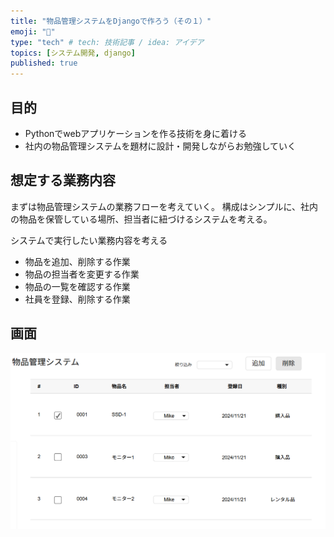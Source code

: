```yaml
---
title: "物品管理システムをDjangoで作ろう（その１）"
emoji: "🦁"
type: "tech" # tech: 技術記事 / idea: アイデア
topics: [システム開発, django]
published: true
---
```


## 目的
- Pythonでwebアプリケーションを作る技術を身に着ける
- 社内の物品管理システムを題材に設計・開発しながらお勉強していく

## 想定する業務内容
まずは物品管理システムの業務フローを考えていく。
構成はシンプルに、社内の物品を保管している場所、担当者に紐づけるシステムを考える。

システムで実行したい業務内容を考える
- 物品を追加、削除する作業
- 物品の担当者を変更する作業
- 物品の一覧を確認する作業
- 社員を登録、削除する作業

## 画面

![alt text](/img/item_manager/image.png)
